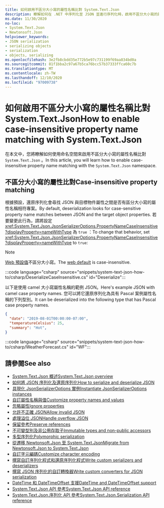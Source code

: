 ```yaml
---
title: 如何啟用不區分大小寫的屬性名稱比對 System.Text.Json
description: 瞭解如何在 .NET 中序列化至 JSON 並進行序列化時，啟用不區分大小寫的屬性名稱比對。
ms.date: 11/30/2020
no-loc:
- System.Text.Json
- Newtonsoft.Json
helpviewer_keywords:
- JSON serialization
- serializing objects
- serialization
- objects, serializing
ms.openlocfilehash: 3e2fb8cbdd35e772b5e97c731199f69aa834bd0a
ms.sourcegitcommit: 81f1bba2c97a67b5ca76bcc57b37333ffca60c7b
ms.translationtype: MT
ms.contentlocale: zh-TW
ms.lasthandoff: 12/10/2020
ms.locfileid: "97009738"
---
```

# <a name="how-to-enable-case-insensitive-property-name-matching-with-no-locsystemtextjson"></a><span data-ttu-id="6e427-103">如何啟用不區分大小寫的屬性名稱比對 System.Text.Json</span><span class="sxs-lookup"><span data-stu-id="6e427-103">How to enable case-insensitive property name matching with System.Text.Json</span></span>

<span data-ttu-id="6e427-104">在本文中，您將瞭解如何使用命名空間來啟用不區分大小寫的屬性名稱比對 `System.Text.Json` 。</span><span class="sxs-lookup"><span data-stu-id="6e427-104">In this article, you will learn how to enable case-insensitive property name matching with the `System.Text.Json` namespace.</span></span>

## <a name="case-insensitive-property-matching"></a><span data-ttu-id="6e427-105">不區分大小寫的屬性比對</span><span class="sxs-lookup"><span data-stu-id="6e427-105">Case-insensitive property matching</span></span>

<span data-ttu-id="6e427-106">根據預設，還原序列化會尋找 JSON 與目標物件屬性之間是否有區分大小寫的屬性名稱相符專案。</span><span class="sxs-lookup"><span data-stu-id="6e427-106">By default, deserialization looks for case-sensitive property name matches between JSON and the target object properties.</span></span> <span data-ttu-id="6e427-107">若要變更此行為，請將設定 <xref:System.Text.Json.JsonSerializerOptions.PropertyNameCaseInsensitive?displayProperty=nameWithType> 為 `true` ：</span><span class="sxs-lookup"><span data-stu-id="6e427-107">To change that behavior, set <xref:System.Text.Json.JsonSerializerOptions.PropertyNameCaseInsensitive?displayProperty=nameWithType> to `true`:</span></span>

> [!NOTE]
> <span data-ttu-id="6e427-108">[Web 預設值](system-text-json-configure-options.md#web-defaults-for-jsonserializeroptions)不區分大小寫。</span><span class="sxs-lookup"><span data-stu-id="6e427-108">The [web default](system-text-json-configure-options.md#web-defaults-for-jsonserializeroptions) is case-insensitive.</span></span>

:::code language="csharp" source="snippets/system-text-json-how-to/csharp/DeserializeCaseInsensitive.cs" id="Deserialize":::

<span data-ttu-id="6e427-109">以下是使用 camel 大小寫屬性名稱的範例 JSON。</span><span class="sxs-lookup"><span data-stu-id="6e427-109">Here's example JSON with camel case property names.</span></span> <span data-ttu-id="6e427-110">您可以將它還原序列化為具有 Pascal 案例屬性名稱的下列型別。</span><span class="sxs-lookup"><span data-stu-id="6e427-110">It can be deserialized into the following type that has Pascal case property names.</span></span>

```json
{
  "date": "2019-08-01T00:00:00-07:00",
  "temperatureCelsius": 25,
  "summary": "Hot",
}
```

:::code language="csharp" source="snippets/system-text-json-how-to/csharp/WeatherForecast.cs" id="WF":::

## <a name="see-also"></a><span data-ttu-id="6e427-111">請參閱</span><span class="sxs-lookup"><span data-stu-id="6e427-111">See also</span></span>

* [<span data-ttu-id="6e427-112">System.Text.Json 概述</span><span class="sxs-lookup"><span data-stu-id="6e427-112">System.Text.Json overview</span></span>](system-text-json-overview.md)
* [<span data-ttu-id="6e427-113">如何將 JSON 序列化及還原序列化</span><span class="sxs-lookup"><span data-stu-id="6e427-113">How to serialize and deserialize JSON</span></span>](system-text-json-how-to.md)
* [<span data-ttu-id="6e427-114">具現化 JsonSerializerOptions 實例</span><span class="sxs-lookup"><span data-stu-id="6e427-114">Instantiate JsonSerializerOptions instances</span></span>](system-text-json-configure-options.md)
* [<span data-ttu-id="6e427-115">自訂屬性名稱與值</span><span class="sxs-lookup"><span data-stu-id="6e427-115">Customize property names and values</span></span>](system-text-json-customize-properties.md)
* [<span data-ttu-id="6e427-116">忽略屬性</span><span class="sxs-lookup"><span data-stu-id="6e427-116">Ignore properties</span></span>](system-text-json-ignore-properties.md)
* [<span data-ttu-id="6e427-117">允許不正確 JSON</span><span class="sxs-lookup"><span data-stu-id="6e427-117">Allow invalid JSON</span></span>](system-text-json-invalid-json.md)
* [<span data-ttu-id="6e427-118">處理溢位 JSON</span><span class="sxs-lookup"><span data-stu-id="6e427-118">Handle overflow JSON</span></span>](system-text-json-handle-overflow.md)
* [<span data-ttu-id="6e427-119">保留參考</span><span class="sxs-lookup"><span data-stu-id="6e427-119">Preserve references</span></span>](system-text-json-preserve-references.md)
* [<span data-ttu-id="6e427-120">不可變型別及非公用存取子</span><span class="sxs-lookup"><span data-stu-id="6e427-120">Immutable types and non-public accessors</span></span>](system-text-json-immutability.md)
* [<span data-ttu-id="6e427-121">多型序列化</span><span class="sxs-lookup"><span data-stu-id="6e427-121">Polymorphic serialization</span></span>](system-text-json-polymorphism.md)
* [<span data-ttu-id="6e427-122">從遷移 Newtonsoft.Json 至 System.Text.Json</span><span class="sxs-lookup"><span data-stu-id="6e427-122">Migrate from Newtonsoft.Json to System.Text.Json</span></span>](system-text-json-migrate-from-newtonsoft-how-to.md)
* [<span data-ttu-id="6e427-123">自訂字元編碼</span><span class="sxs-lookup"><span data-stu-id="6e427-123">Customize character encoding</span></span>](system-text-json-character-encoding.md)
* [<span data-ttu-id="6e427-124">撰寫自訂序列化程式和還原序列化程式</span><span class="sxs-lookup"><span data-stu-id="6e427-124">Write custom serializers and deserializers</span></span>](write-custom-serializer-deserializer.md)
* [<span data-ttu-id="6e427-125">撰寫 JSON 序列化的自訂轉換器</span><span class="sxs-lookup"><span data-stu-id="6e427-125">Write custom converters for JSON serialization</span></span>](system-text-json-converters-how-to.md)
* [<span data-ttu-id="6e427-126">DateTime 和 DateTimeOffset 支援</span><span class="sxs-lookup"><span data-stu-id="6e427-126">DateTime and DateTimeOffset support</span></span>](../datetime/system-text-json-support.md)
* <span data-ttu-id="6e427-127">[System.Text.Json API 參考](xref:System.Text.Json)</span><span class="sxs-lookup"><span data-stu-id="6e427-127">[System.Text.Json API reference](xref:System.Text.Json)</span></span>
* <span data-ttu-id="6e427-128">[System.Text.Json.序列化 API 參考](xref:System.Text.Json.Serialization)</span><span class="sxs-lookup"><span data-stu-id="6e427-128">[System.Text.Json.Serialization API reference](xref:System.Text.Json.Serialization)</span></span>
